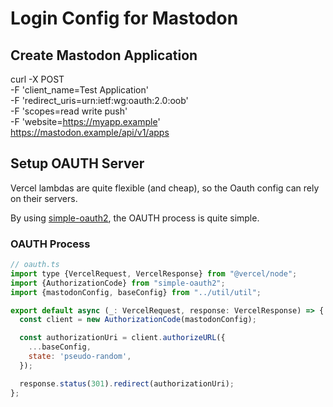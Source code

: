 # Login Config for Mastodon

## Create Mastodon Application

curl -X POST \
	-F 'client_name=Test Application' \
	-F 'redirect_uris=urn:ietf:wg:oauth:2.0:oob' \
	-F 'scopes=read write push' \
	-F 'website=https://myapp.example' \
	https://mastodon.example/api/v1/apps

## Setup OAUTH Server

Vercel lambdas are quite flexible (and cheap), so the Oauth config can rely on their servers.

By using [simple-oauth2](https://github.com/lelylan/simple-oauth2), the OAUTH process is quite simple.

### OAUTH Process

```js
// oauth.ts
import type {VercelRequest, VercelResponse} from "@vercel/node";
import {AuthorizationCode} from "simple-oauth2";
import {mastodonConfig, baseConfig} from "../util/util";

export default async (_: VercelRequest, response: VercelResponse) => {
  const client = new AuthorizationCode(mastodonConfig);

  const authorizationUri = client.authorizeURL({
    ...baseConfig,
    state: 'pseudo-random',
  });

  response.status(301).redirect(authorizationUri);
};

```

